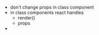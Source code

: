 - don't change props in class component
- in class components react handles 
	- render()
	- props
- 